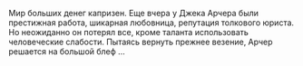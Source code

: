 <!--2017-06-01 21:18:26-->
Мир больших денег капризен. Еще вчера у Джека Арчера были престижная работа, шикарная любовница, репутация толкового юриста. Но неожиданно он потерял все, кроме таланта использовать человеческие слабости. Пытаясь вернуть прежнее везение, Арчер решается на большой блеф …